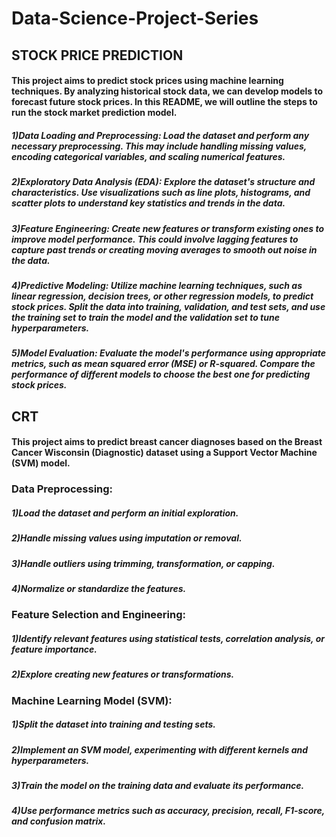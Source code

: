 # Data-Science-Project-Series

## STOCK PRICE PREDICTION
#### This project aims to predict stock prices using machine learning techniques. By analyzing historical stock data, we can develop models to forecast future stock prices. In this README, we will outline the steps to run the stock market prediction model.
##### 1)Data Loading and Preprocessing: Load the dataset and perform any necessary preprocessing. This may include handling missing values, encoding categorical variables, and scaling numerical features.
##### 2)Exploratory Data Analysis (EDA): Explore the dataset's structure and characteristics. Use visualizations such as line plots, histograms, and scatter plots to understand key statistics and trends in the data.
##### 3)Feature Engineering: Create new features or transform existing ones to improve model performance. This could involve lagging features to capture past trends or creating moving averages to smooth out noise in the data.
##### 4)Predictive Modeling: Utilize machine learning techniques, such as linear regression, decision trees, or other regression models, to predict stock prices. Split the data into training, validation, and test sets, and use the training set to train the model and the validation set to tune hyperparameters.
##### 5)Model Evaluation: Evaluate the model's performance using appropriate metrics, such as mean squared error (MSE) or R-squared. Compare the performance of different models to choose the best one for predicting stock prices.


## CRT
#### This project aims to predict breast cancer diagnoses based on the Breast Cancer Wisconsin (Diagnostic) dataset using a Support Vector Machine (SVM) model.
### Data Preprocessing:
##### 1)Load the dataset and perform an initial exploration.
##### 2)Handle missing values using imputation or removal.
##### 3)Handle outliers using trimming, transformation, or capping.
##### 4)Normalize or standardize the features.
### Feature Selection and Engineering:
##### 1)Identify relevant features using statistical tests, correlation analysis, or feature importance.
##### 2)Explore creating new features or transformations.
### Machine Learning Model (SVM):
##### 1)Split the dataset into training and testing sets.
##### 2)Implement an SVM model, experimenting with different kernels and hyperparameters.
##### 3)Train the model on the training data and evaluate its performance.
##### 4)Use performance metrics such as accuracy, precision, recall, F1-score, and confusion matrix.
